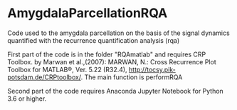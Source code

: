 # AmygdalaParcellationRQA
Code used to the amygdala parcellation on the basis of the signal dynamics quantified with the recurrence quantification analysis (rqa)


First part of the code is in the folder "RQAmatlab" and requires CRP Toolbox. by Marwan et al.,(2007): MARWAN, N.: Cross Recurrence Plot Toolbox for MATLAB®, Ver. 5.22 (R32.4), http://tocsy.pik-potsdam.de/CRPtoolbox/. The main function is performRQA

Second part of the code requires Anaconda Jupyter Notebook for Python 3.6 or higher.
